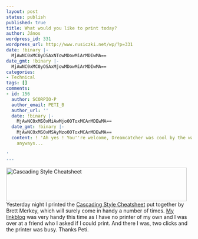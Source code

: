```yaml
---
layout: post
status: publish
published: true
title: What would you like to print today?
author: János
wordpress_id: 331
wordpress_url: http://www.rusiczki.net/wp/?p=331
date: !binary |-
  MjAwNC0xMC0yOSAxNTowMDowMiArMDIwMA==
date_gmt: !binary |-
  MjAwNC0xMC0yOSAxMjowMDowMiArMDIwMA==
categories:
- Technical
tags: []
comments:
- id: 156
  author: SCORPIO-P
  author_email: PETI_B
  author_url: ''
  date: !binary |-
    MjAwNC0xMS0xMiAwMjo0OToxMCArMDEwMA==
  date_gmt: !binary |-
    MjAwNC0xMS0xMSAyMzo0OToxMCArMDEwMA==
  content: ! 'Ah yes ! You''re welcome, Dreamcatcher was cool by the way most of it
    anyways...

'
---
```

<p><img src="http://www.rusiczki.net/blog/blogpics/cascading_style_cheatsheet.jpg" width="490" height="91" alt="Cascading Style Cheatsheet" class="image" /><br />
Yesterday night I printed the <a href="http://home.tampabay.rr.com/bmerkey/cheatsheet.htm">Cascading Style Cheatsheet</a> put together by Brett Merkey, which will surely come in handy a number of times. <a href="http://www.rusiczki.net/linkblog/">My linkblog</a> was very handy this time as I have no printer of my own and I was over at a friend who I asked if I could print. And there I was, two clicks and the printer was busy. Thanks Peti.</p>
